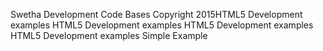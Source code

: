 Swetha Development Code Bases
Copyright 2015H T M L 5   D e v e l o p m e n t   e x a m p l e s  
 H T M L 5   D e v e l o p m e n t   e x a m p l e s  
 H T M L 5   D e v e l o p m e n t   e x a m p l e s  
 H T M L 5   D e v e l o p m e n t   e x a m p l e s  
 S i m p l e   E x a m p l e  
 